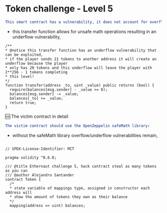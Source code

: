 # Token challenge - Level 5 

```yml
This smart contract has a vulnerability, it does not account for overflow and underflow leaving it vulnerable because:
```

- this transfer function allows for unsafe math operations resulting in an underflow vulnerability,

```Solidity
/** 
* @notice this transfer function has an underflow vulnerability that can be exploited, 
* if the player sends 21 tokens to another address it will create an underflow because the player
* only has 20 tokens and this underflow will leave the player with 2**256 - 1 tokens completing 
* this level! 
*/
function transfer(address _to, uint _value) public returns (bool) {
  require(balances[msg.sender] - _value >= 0);
  balances[msg.sender] -= _value;
  balances[_to] += _value;
  return true;
}
```

🆘 The victim contract in detail

```yml
The victim contract should use the OpenZeppelin safeMath library:
```
- without the safeMath library overflow/underflow vulnerabilities remain, 

```Solidity

// SPDX-License-Identifier: MIT

pragma solidity ^0.6.0;

/// @title Ethernaut challenge 5, hack contract steal as many tokens as you can 
/// @author Alejandro Santander
contract Token {
  /* 
  * state variable of mappings type, assigned in constructor each address will
  * show the amount of tokens they own as their balance 
  */
  mapping(address => uint) balances;
```



